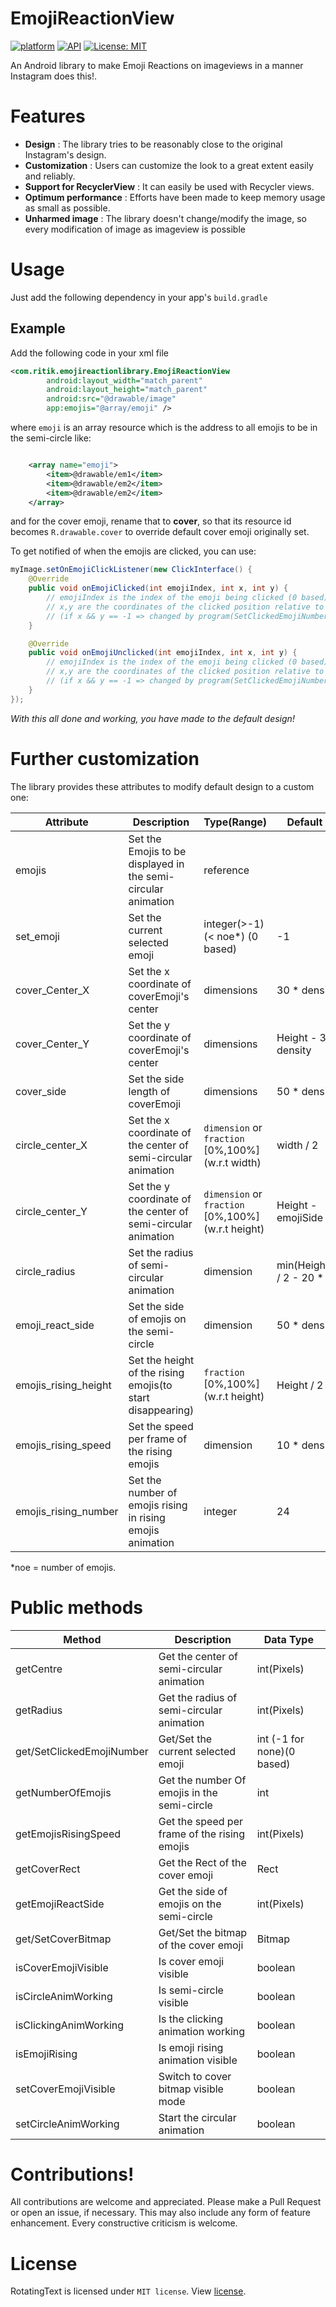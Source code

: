# EmojiReactionView
[![platform](https://img.shields.io/badge/Platform-Android-yellow.svg?style=flat-square)](https://www.android.com)
[![API](https://img.shields.io/badge/API-16%2B-brightgreen.svg?style=flat-square)](https://android-arsenal.com/api?level=16s)
[![License: MIT](https://img.shields.io/badge/License-MIT-yellow.svg?style=flat-square)](https://opensource.org/licenses/MIT)

An Android library to make Emoji Reactions on imageviews in a manner Instagram does this!.


# Features
- <b>Design</b> : The library tries to be reasonably close to the original Instagram's design.
- <b>Customization</b> : Users can customize the look to a great extent easily and reliably.
- <b>Support for RecyclerView</b> : It can easily be used with Recycler views.
- <b>Optimum performance</b> : Efforts have been made to keep memory usage as small as possible.
- <b>Unharmed image</b> : The library doesn't change/modify the image, so every modification of image as imageview is possible

# Usage
Just add the following dependency in your app's `build.gradle`

## Example
Add the following code in your xml file
```xml
<com.ritik.emojireactionlibrary.EmojiReactionView
        android:layout_width="match_parent"
        android:layout_height="match_parent"
        android:src="@drawable/image"
        app:emojis="@array/emoji" />
```
where `emoji` is an array resource which is the address to all emojis to be in the semi-circle like:
```xml

    <array name="emoji">
        <item>@drawable/em1</item>
        <item>@drawable/em2</item>
        <item>@drawable/em2</item>
    </array>
```

and for the cover emoji, rename that to **cover**, so that its resource id becomes `R.drawable.cover`
to override default cover emoji originally set.

To get notified of when the emojis are clicked, you can use:
```java
myImage.setOnEmojiClickListener(new ClickInterface() {
    @Override
    public void onEmojiClicked(int emojiIndex, int x, int y) {
        // emojiIndex is the index of the emoji being clicked (0 based)
        // x,y are the coordinates of the clicked position relative to the image 
        // (if x && y == -1 => changed by program(SetClickedEmojiNumber)
    }

    @Override
    public void onEmojiUnclicked(int emojiIndex, int x, int y) {
        // emojiIndex is the index of the emoji being clicked (0 based)
        // x,y are the coordinates of the clicked position relative to the image 
        // (if x && y == -1 => changed by program(SetClickedEmojiNumber)
    }
});
```

_With this all done and working, you have made to the default design!_

# Further customization
The library provides these attributes to modify default design to a custom one:

|Attribute            |Description                                                   | Type(Range)                                       |Default Value                        |
|---------------------|--------------------------------------------------------------|---------------------------------------------------|-------------------------------------|
|emojis               | Set the Emojis to be displayed in the semi-circular animation| reference                                         |                                     |
|set_emoji            | Set the current selected emoji                               | integer(>-1)(< noe*) (0 based)                    | -1                                  |
|cover_Center_X       | Set the x coordinate of coverEmoji's center                  | dimensions                                        | 30 * density                        |
|cover_Center_Y       | Set the y coordinate of coverEmoji's center                  | dimensions                                        | Height - 30 * density               |
|cover_side           | Set the side length of coverEmoji                            | dimensions                                        | 50 * density                        |
|circle_center_X      | Set the x coordinate of the center of semi-circular animation| `dimension` or `fraction` [0%,100%] (w.r.t width) | width / 2                           |
|circle_center_Y      | Set the y coordinate of the center of semi-circular animation| `dimension` or `fraction` [0%,100%] (w.r.t height)| Height - emojiSide / 2              |
|circle_radius        | Set the radius of semi-circular animation                    | dimension                                         | min(Height,Width) / 2 - 20 * density|
|emoji_react_side     | Set the side of emojis on the semi-circle                    | dimension                                         | 50 * density                        |
|emojis_rising_height | Set the height of the rising emojis(to start disappearing)   | `fraction` [0%,100%] (w.r.t height)               | Height / 2                          |
|emojis_rising_speed  | Set the speed per frame of the rising emojis                 | dimension                                         | 10 * density                        |
|emojis_rising_number | Set the number of emojis rising in rising emojis animation   | integer                                           | 24                                  |

*noe = number of emojis.
# Public methods 

|Method                   |Description                                    |Data Type                   |
|-------------------------|-----------------------------------------------|----------------------------|
|getCentre                | Get the center of semi-circular animation     | int(Pixels)                |
|getRadius                | Get the radius of semi-circular animation     | int(Pixels)                |
|get/SetClickedEmojiNumber| Get/Set the current selected emoji            | int (-1 for none)(0 based) |
|getNumberOfEmojis        | Get the number Of emojis in the semi-circle   | int                        |
|getEmojisRisingSpeed     | Get the speed per frame of the rising emojis  | int(Pixels)                |
|getCoverRect             | Get the Rect of the cover emoji               | Rect                       |
|getEmojiReactSide        | Get the side of emojis on the semi-circle     | int(Pixels)                |
|get/SetCoverBitmap       | Get/Set the bitmap of the cover emoji         | Bitmap                     |
|isCoverEmojiVisible      | Is cover emoji visible                        | boolean                    |
|isCircleAnimWorking      | Is semi-circle visible                        | boolean                    |
|isClickingAnimWorking    | Is the clicking animation working             | boolean                    |
|isEmojiRising            | Is emoji rising animation visible             | boolean                    |
|setCoverEmojiVisible     | Switch to cover bitmap visible mode           | boolean                    |
|setCircleAnimWorking     | Start the circular animation                  | boolean                    |

# Contributions!

All contributions are welcome and appreciated. Please make a Pull Request or open an issue, if necessary.
This may also include any form of feature enhancement. Every constructive criticism is welcome.

# License
RotatingText is licensed under `MIT license`. View [license](LICENSE).

